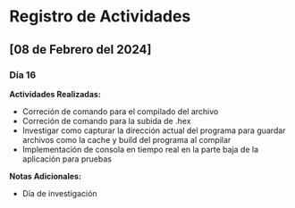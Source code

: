 # Registro de Actividades

## [08 de Febrero del 2024]

### Día 16

**Actividades Realizadas:**
- Correción de comando para el compilado del archivo
- Correción de comando para la subida de .hex
- Investigar como capturar la dirección actual del programa para guardar archivos como la cache y build del programa al compilar
- Implementación de consola en tiempo real en la parte baja de la aplicación para pruebas

**Notas Adicionales:**
- Día de investigación
